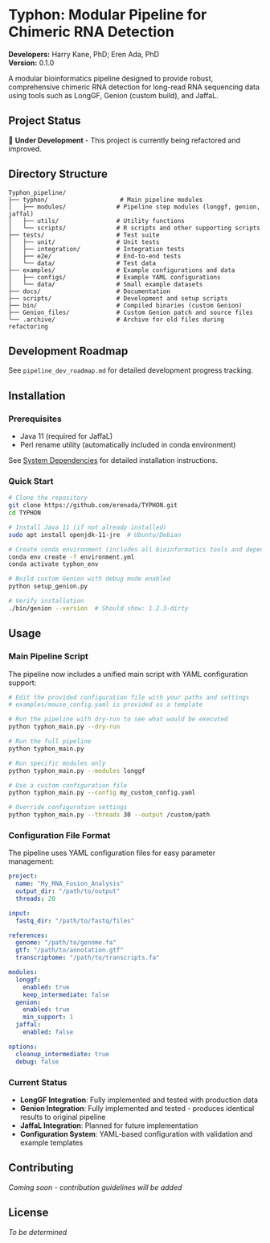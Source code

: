 # Typhon: Modular Pipeline for Chimeric RNA Detection

**Developers:** Harry Kane, PhD; Eren Ada, PhD  
**Version:** 0.1.0  

A modular bioinformatics pipeline designed to provide robust, comprehensive chimeric RNA detection for long-read RNA sequencing data using tools such as LongGF, Genion (custom build), and JaffaL.

## Project Status

🚧 **Under Development** - This project is currently being refactored and improved.

## Directory Structure

```
Typhon_pipeline/
├── typhon/                    # Main pipeline modules
│   ├── modules/              # Pipeline step modules (longgf, genion, jaffal)
│   ├── utils/                # Utility functions
│   └── scripts/              # R scripts and other supporting scripts
├── tests/                    # Test suite
│   ├── unit/                 # Unit tests
│   ├── integration/          # Integration tests
│   ├── e2e/                  # End-to-end tests
│   └── data/                 # Test data
├── examples/                 # Example configurations and data
│   ├── configs/              # Example YAML configurations
│   └── data/                 # Small example datasets
├── docs/                     # Documentation
├── scripts/                  # Development and setup scripts
├── bin/                      # Compiled binaries (custom Genion)
├── Genion_files/             # Custom Genion patch and source files
└── .archive/                 # Archive for old files during refactoring
```

## Development Roadmap

See `pipeline_dev_roadmap.md` for detailed development progress tracking.

## Installation

### Prerequisites
- Java 11 (required for JaffaL)
- Perl rename utility (automatically included in conda environment)

See [System Dependencies](docs/system_dependencies.md) for detailed installation instructions.

### Quick Start
```bash
# Clone the repository
git clone https://github.com/erenada/TYPHON.git
cd TYPHON

# Install Java 11 (if not already installed)
sudo apt install openjdk-11-jre  # Ubuntu/Debian

# Create conda environment (includes all bioinformatics tools and dependencies)
conda env create -f environment.yml
conda activate typhon_env

# Build custom Genion with debug mode enabled
python setup_genion.py

# Verify installation
./bin/genion --version  # Should show: 1.2.3-dirty
```

## Usage

### Main Pipeline Script

The pipeline now includes a unified main script with YAML configuration support:

```bash
# Edit the provided configuration file with your paths and settings
# examples/mouse_config.yaml is provided as a template

# Run the pipeline with dry-run to see what would be executed
python typhon_main.py --dry-run

# Run the full pipeline
python typhon_main.py

# Run specific modules only
python typhon_main.py --modules longgf

# Use a custom configuration file
python typhon_main.py --config my_custom_config.yaml

# Override configuration settings
python typhon_main.py --threads 30 --output /custom/path
```

### Configuration File Format

The pipeline uses YAML configuration files for easy parameter management:

```yaml
project:
  name: "My_RNA_Fusion_Analysis"
  output_dir: "/path/to/output"
  threads: 20

input:
  fastq_dir: "/path/to/fastq/files"

references:
  genome: "/path/to/genome.fa"
  gtf: "/path/to/annotation.gtf"
  transcriptome: "/path/to/transcripts.fa"

modules:
  longgf:
    enabled: true
    keep_intermediate: false
  genion:
    enabled: true
    min_support: 1
  jaffal:
    enabled: false

options:
  cleanup_intermediate: true
  debug: false
```

### Current Status

- **LongGF Integration**: Fully implemented and tested with production data
- **Genion Integration**: Fully implemented and tested - produces identical results to original pipeline
- **JaffaL Integration**: Planned for future implementation
- **Configuration System**: YAML-based configuration with validation and example templates

## Contributing

*Coming soon - contribution guidelines will be added*

## License

*To be determined* 